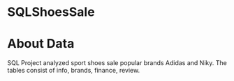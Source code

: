 # SQLShoesSale

# About Data
SQL Project analyzed sport shoes sale popular brands Adidas and Niky.
The tables consist of info, brands, finance, review.

